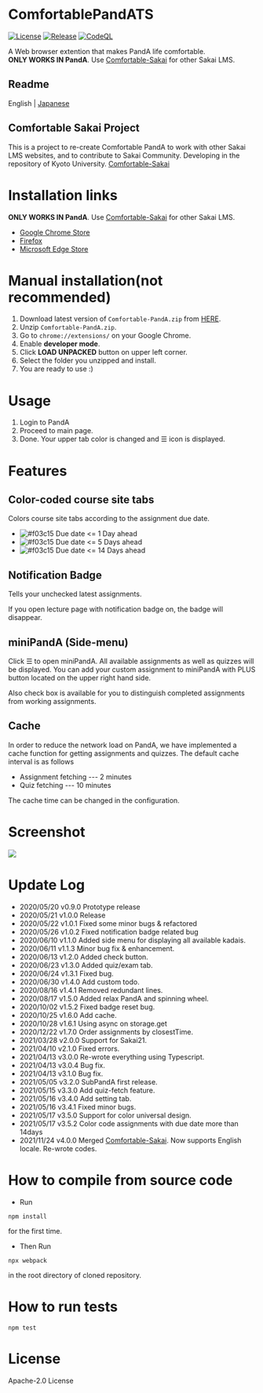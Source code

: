 # ComfortablePandATS

[![License](https://img.shields.io/github/license/comfortable-panda/ComfortablePandATS?color=orange)](https://github.com/comfortable-panda/ComfortablePandATS/blob/master/LICENSE)
[![Release](https://img.shields.io/github/v/release/comfortable-panda/ComfortablePandATS?include_prereleases)](https://github.com/comfortable-panda/ComfortablePandATS/releases)
[![CodeQL](https://github.com/comfortable-panda/ComfortablePandATS/actions/workflows/codeql-analysis.yml/badge.svg)](https://github.com/comfortable-panda/ComfortablePandATS/actions/workflows/codeql-analysis.yml)

A Web browser extention that makes PandA life comfortable.  
**ONLY WORKS IN PandA**. Use
[Comfortable-Sakai](https://github.com/kyoto-u/comfortable-sakai) for other
Sakai LMS.

## Readme

English |
[Japanese](https://github.com/comfortable-panda/ComfortablePandATS/blob/master/README.md)

## Comfortable Sakai Project

This is a project to re-create Comfortable PandA to work with other Sakai LMS
websites, and to contribute to Sakai Community. Developing in the repository of
Kyoto University.
[Comfortable-Sakai](https://github.com/kyoto-u/comfortable-sakai)

# Installation links

**ONLY WORKS IN PandA**. Use
[Comfortable-Sakai](https://github.com/kyoto-u/comfortable-sakai) for other
Sakai LMS.

- [Google Chrome Store](https://chrome.google.com/webstore/detail/comfortable-panda/cecjhdkagakhonnmddjgncmdldmppnoe)
- [Firefox](https://tinaxd.github.io/comfortable-panda-firefox-updates/index.html)
- [Microsoft Edge Store](https://microsoftedge.microsoft.com/addons/detail/njbljhcmnodocldppoiejkcmcebpmljc)

# Manual installation(not recommended)

1. Download latest version of `Comfortable-PandA.zip` from
   [HERE](https://github.com/comfortable-panda/ComfortablePandATS/releases/tag/v3.5.2).
2. Unzip `Comfortable-PandA.zip`.
3. Go to `chrome://extensions/` on your Google Chrome.
4. Enable **developer mode**.
5. Click **LOAD UNPACKED** button on upper left corner.
6. Select the folder you unzipped and install.
7. You are ready to use :)

# Usage

1. Login to PandA
1. Proceed to main page.
1. Done. Your upper tab color is changed and ☰ icon is displayed.

# Features

## Color-coded course site tabs

Colors course site tabs according to the assignment due date.

- ![#f03c15](https://via.placeholder.com/15/e85555/000000?text=+) Due date <= 1
  Day ahead
- ![#f03c15](https://via.placeholder.com/15/d7aa57/000000?text=+) Due date <= 5
  Days ahead
- ![#f03c15](https://via.placeholder.com/15/62b665/000000?text=+) Due date <= 14
  Days ahead

## Notification Badge

Tells your unchecked latest assignments.

If you open lecture page with notification badge on, the badge will disappear.

## miniPandA (Side-menu)

Click ☰ to open miniPandA. All available assignments as well as quizzes will be
displayed. You can add your custom assignment to miniPandA with PLUS button
located on the upper right hand side.

Also check box is available for you to distinguish completed assignments from
working assignments.

## Cache

In order to reduce the network load on PandA, we have implemented a cache
function for getting assignments and quizzes. The default cache interval is as
follows

- Assignment fetching --- 2 minutes
- Quiz fetching --- 10 minutes

The cache time can be changed in the configuration.

# Screenshot

![](https://user-images.githubusercontent.com/41512077/140854635-974aee4b-fea3-4051-8956-ac696d1648ec.png)

# Update Log

- 2020/05/20 v0.9.0 Prototype release
- 2020/05/21 v1.0.0 Release
- 2020/05/22 v1.0.1 Fixed some minor bugs & refactored
- 2020/05/26 v1.0.2 Fixed notification badge related bug
- 2020/06/10 v1.1.0 Added side menu for displaying all available kadais.
- 2020/06/11 v1.1.3 Minor bug fix & enhancement.
- 2020/06/13 v1.2.0 Added check button.
- 2020/06/23 v1.3.0 Added quiz/exam tab.
- 2020/06/24 v1.3.1 Fixed bug.
- 2020/06/30 v1.4.0 Add custom todo.
- 2020/08/16 v1.4.1 Removed redundant lines.
- 2020/08/17 v1.5.0 Added relax PandA and spinning wheel.
- 2020/10/02 v1.5.2 Fixed badge reset bug.
- 2020/10/25 v1.6.0 Add cache.
- 2020/10/28 v1.6.1 Using async on storage.get
- 2020/12/22 v1.7.0 Order assignments by closestTime.
- 2021/03/28 v2.0.0 Support for Sakai21.
- 2021/04/10 v2.1.0 Fixed errors.
- 2021/04/13 v3.0.0 Re-wrote everything using Typescript.
- 2021/04/13 v3.0.4 Bug fix.
- 2021/04/13 v3.1.0 Bug fix.
- 2021/05/05 v3.2.0 SubPandA first release.
- 2021/05/15 v3.3.0 Add quiz-fetch feature.
- 2021/05/16 v3.4.0 Add setting tab.
- 2021/05/16 v3.4.1 Fixed minor bugs.
- 2021/05/17 v3.5.0 Support for color universal design.
- 2021/05/17 v3.5.2 Color code assignments with due date more than 14days
- 2021/11/24 v4.0.0 Merged
  [Comfortable-Sakai](https://github.com/kyoto-u/comfortable-sakai). Now
  supports English locale. Re-wrote codes.

# How to compile from source code

- Run

```
npm install
```

for the first time.

- Then Run

```
npx webpack
```

in the root directory of cloned repository.

# How to run tests

```
npm test
```

# License

Apache-2.0 License
